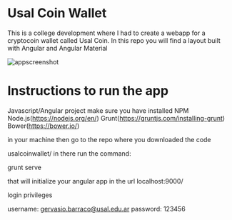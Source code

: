# Usal Coin Wallet
This is a college development where I had to create a webapp for a cryptocoin wallet called Usal Coin.
In this repo you will find a layout built with Angular and Angular Material

![appscreenshot](https://github.com/alvizeta/usalcoinwallet/edit/master/screenshotapp1.png)


# Instructions to run the app
Javascript/Angular project make sure you have installed 
NPM Node.js(https://nodejs.org/en/) 
Grunt(https://gruntjs.com/installing-grunt) 
Bower(https://bower.io/) 

in your machine then go to the repo where you downloaded the code 

usalcoinwallet/ in there run the command:

grunt serve

that will initialize your angular app in the url localhost:9000/

login privileges 

username: gervasio.barraco@usal.edu.ar
password: 123456
